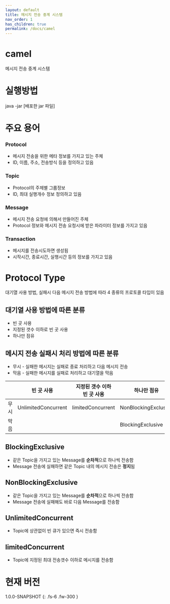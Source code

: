 ```yaml
---
layout: default
title: 메시지 전송 중계 시스템
nav_order: 1
has_children: true
permalink: /docs/camel
---
```

# camel
메시지 전송 중계 시스템


# 실행방법
java -jar [배포한 jar 파일]


# 주요 용어

### Protocol
* 메시지 전송을 위한 메타 정보를 가지고 있는 주체
* ID, 이름, 주소, 전송방식 등을 정의하고 있음

### Topic
* Protocol의 주제별 그룹정보
* ID, 최대 실행개수 정보 정의하고 있음

### Message
* 메시지 전송 요청에 의해서 만들어진 주체
* Protocol 정보와 메시지 전송 요청시에 받은 파라미터 정보를 가지고 있음

### Transaction
* 메시지를 전송시도하면 생성됨
* 시작시간, 종료시간, 실행시간 등의 정보를 가지고 있음

# Protocol Type
대기열 사용 방법, 실패시 다음 메시지 전송 방법에 따라 4 종류의 프로토콜 타입이 있음

## 대기열 사용 방법에 따른 분류
* 빈 곳 사용
* 지정된 갯수 이하로 빈 곳 사용
* 하나만 점유

## 메시지 전송 실패시 처리 방법에 따른 분류
* 무시 - 실패한 메시지는 실패로 종료 처리하고 다음 메시지 전송
* 막음 - 실패한 메시지를 실패로 처리하고 대기열을 막음

|   |빈 곳 사용|지정된 갯수 이하<br>빈 곳 사용|하나만 점유|
|:-:|---|---|---|
|무시|UnlimitedConcurrent|limitedConcurrent|NonBlockingExclusive|
|막음|   |   |BlockingExclusive|

## BlockingExclusive
* 같은 Topic을 가지고 있는 Message를 **순차적**으로 하나씩 전송함
* Message 전송에 실패하면 같은 Topic 내의 메시지 전송은 **정지**됨
## NonBlockingExclusive
* 같은 Topic을 가지고 있는 Message를 **순차적**으로 하나씩 전송함
* Message 전송에 실패해도 바로 다음 Message를 전송함
## UnlimitedConcurrent
* Topic에 상관없이 빈 큐가 있으면 즉시 전송함
## limitedConcurrent
* Topic에 지정된 최대 전송갯수 이하로 메시지를 전송함






# 현재 버전
1.0.0-SNAPSHOT
{: .fs-6 .fw-300 }
